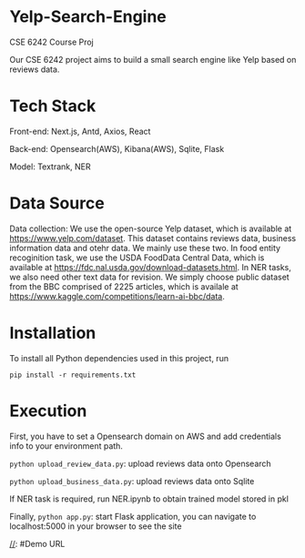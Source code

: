 # Yelp-Search-Engine

CSE 6242 Course Proj

Our CSE 6242 project aims to build a small search engine like Yelp based on reviews data.


# Tech Stack

Front-end: Next.js, Antd, Axios, React

Back-end: Opensearch(AWS), Kibana(AWS), Sqlite, Flask

Model: Textrank, NER


# Data Source

Data collection: We use the open-source Yelp dataset, which is available at https://www.yelp.com/dataset. This dataset contains reviews data, business information data and otehr data.
We mainly use these two. In food entity recoginition task, we use the USDA FoodData Central Data, which is available at https://fdc.nal.usda.gov/download-datasets.html.
In NER tasks, we also need other text data for revision. We simply choose public dataset from the BBC comprised of 2225 articles, which is availale at https://www.kaggle.com/competitions/learn-ai-bbc/data.


# Installation

To install all Python dependencies used in this project, run

```
pip install -r requirements.txt
```


# Execution

First, you have to set a Opensearch domain on AWS and add credentials info to your environment path.

```python upload_review_data.py```: upload reviews data onto Opensearch

```python upload_business_data.py```: upload reviews data onto Sqlite

If NER task is required, run NER.ipynb to obtain trained model stored in pkl

Finally, ```python app.py```: start Flask application, you can navigate to localhost:5000 in your browser to see the site


[//]: #Demo URL

[//]: #https://youtu.be/AShnLu0kVh0

